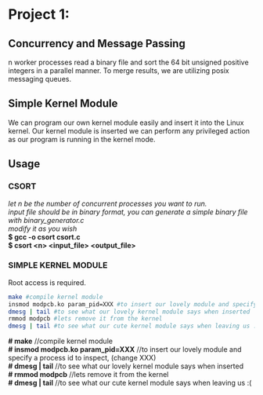 # Project 1: 
## Concurrency and Message Passing

n worker processes read a binary file and sort the 64 bit unsigned positive integers in a parallel manner.
To merge results, we are utilizing posix messaging queues.

## Simple Kernel Module

We can program our own kernel module easily and insert it into the Linux kernel. Our kernel module is inserted we can perform any privileged action as our program is running in the kernel mode.


## Usage

### CSORT
_let n be the number of concurrent processes you want to run._  
_input file should be in binary format, you can generate a simple binary file with binary_generator.c_  
_modify it as you wish_  
**$ gcc -o csort csort.c**  
**$ csort \<n> \<input_file> \<output_file>**  

### SIMPLE KERNEL MODULE
Root access is required.
```bash
make #compile kernel module  
insmod modpcb.ko param_pid=XXX #to insert our lovely module and specify a process id to inspect, (change XXX)   
dmesg | tail #to see what our lovely kernel module says when inserted  
rmmod modpcb #lets remove it from the kernel  
dmesg | tail #to see what our cute kernel module says when leaving us :(  
```
**\# make** //compile kernel module  
**\# insmod modpcb.ko param_pid=XXX** //to insert our lovely module and specify a process id to inspect, (change XXX)   
**\# dmesg | tail** //to see what our lovely kernel module says when inserted  
**\# rmmod modpcb** //lets remove it from the kernel  
**\# dmesg | tail** //to see what our cute kernel module says when leaving us :(  



